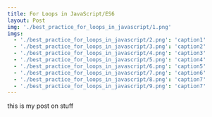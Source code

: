 ```yaml
---
title: For Loops in JavaScript/ES6
layout: Post
img: './best_practice_for_loops_in_javascript/1.png'
imgs:
  - './best_practice_for_loops_in_javascript/2.png': 'caption1'
  - './best_practice_for_loops_in_javascript/3.png': 'caption2'
  - './best_practice_for_loops_in_javascript/4.png': 'caption3'
  - './best_practice_for_loops_in_javascript/5.png': 'caption4'
  - './best_practice_for_loops_in_javascript/6.png': 'caption5'
  - './best_practice_for_loops_in_javascript/7.png': 'caption6'
  - './best_practice_for_loops_in_javascript/8.png': 'caption7'
  - './best_practice_for_loops_in_javascript/9.png': 'caption7'
---
```


this is my post on stuff